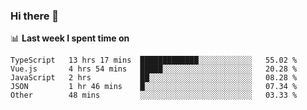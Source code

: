### Hi there 👋

<!--
**DBvc/DBvc** is a ✨ _special_ ✨ repository because its `README.md` (this file) appears on your GitHub profile.

Here are some ideas to get you started:

- 🔭 I’m currently working on ...
- 🌱 I’m currently learning ...
- 👯 I’m looking to collaborate on ...
- 🤔 I’m looking for help with ...
- 💬 Ask me about ...
- 📫 How to reach me: ...
- 😄 Pronouns: ...
- ⚡ Fun fact: ...
-->

📊 **Last week I spent time on**
<!--START_SECTION:waka-->
```text
TypeScript   13 hrs 17 mins  █████████████░░░░░░░░░░░░   55.02 % 
Vue.js       4 hrs 54 mins   █████░░░░░░░░░░░░░░░░░░░░   20.28 % 
JavaScript   2 hrs           ██░░░░░░░░░░░░░░░░░░░░░░░   08.28 % 
JSON         1 hr 46 mins    █░░░░░░░░░░░░░░░░░░░░░░░░   07.34 % 
Other        48 mins         ░░░░░░░░░░░░░░░░░░░░░░░░░   03.33 %
```
<!--END_SECTION:waka-->
